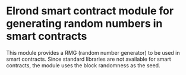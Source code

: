 # Elrond smart contract module for generating random numbers in smart contracts

This module provides a RMG (random number generator) to be used in smart contracts. Since standard libraries are not available for smart contracts, the module uses the block randomness as the seed.